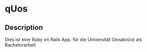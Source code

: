 # qUos

## Description

Dies ist eine Ruby on Rails App. für die Universität Osnabrück als Bachelorarbeit